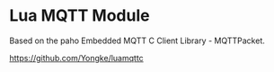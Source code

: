 # Lua MQTT Module

Based on the paho Embedded MQTT C Client Library - MQTTPacket.

https://github.com/Yongke/luamqttc
